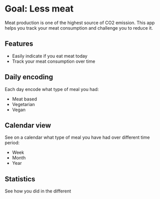 # Goal: Less meat

Meat production is one of the highest source of CO2 emission. This app helps you track your meat consumption and challenge you to reduce it.

## Features

- Easily indicate if you eat meat today
- Track your meat consumption over time

## Daily encoding

Each day encode what type of meal you had:

- Meat based
- Vegetarian
- Vegan

## Calendar view

See on a calendar what type of meal you have had over different time period:

- Week
- Month
- Year

## Statistics

See how you did in the different
